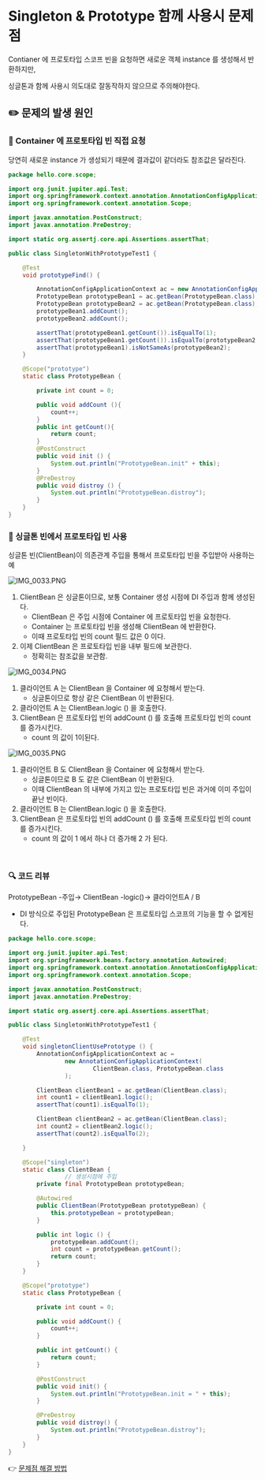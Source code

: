 # Singleton & Prototype 함께 사용시 문제점

Contianer 에 프로토타입 스코프 빈을 요청하면 새로운 객체 instance 를 생성해서 반환하지만,

싱글톤과 함께 사용시 의도대로 잘동작하지 않으므로 주의해야한다.

## ✏️ 문제의 발생 원인

### 📍 Container 에 프로토타입 빈 직접 요청

당연히 새로운 instance 가 생성되기 때문에 결과값이 같더라도 참조값은 달라진다.

```java
package hello.core.scope;

import org.junit.jupiter.api.Test;
import org.springframework.context.annotation.AnnotationConfigApplicationContext;
import org.springframework.context.annotation.Scope;

import javax.annotation.PostConstruct;
import javax.annotation.PreDestroy;

import static org.assertj.core.api.Assertions.assertThat;

public class SingletonWithPrototypeTest1 {

    @Test
    void prototypeFind() {

        AnnotationConfigApplicationContext ac = new AnnotationConfigApplicationContext(PrototypeBean.class);
        PrototypeBean prototypeBean1 = ac.getBean(PrototypeBean.class);
        PrototypeBean prototypeBean2 = ac.getBean(PrototypeBean.class);
        prototypeBean1.addCount();
        prototypeBean2.addCount();

        assertThat(prototypeBean1.getCount()).isEqualTo(1);
        assertThat(prototypeBean1.getCount()).isEqualTo(prototypeBean2.getCount());
        assertThat(prototypeBean1).isNotSameAs(prototypeBean2);
    }

    @Scope("prototype")
    static class PrototypeBean {

        private int count = 0;

        public void addCount (){
            count++;
        }
        public int getCount(){
            return count;
        }
        @PostConstruct
        public void init () {
            System.out.println("PrototypeBean.init" + this);
        }
        @PreDestroy
        public void distroy () {
            System.out.println("PrototypeBean.distroy");
        }
    }
}
```

### 📍 싱글톤 빈에서 프로토타입 빈 사용

싱글톤 빈(ClientBean)이 의존관계 주입을 통해서 프로토타입 빈을 주입받아 사용하는 예

![IMG_0033.PNG](Singleton%20&%20Prototype%20%E1%84%92%E1%85%A1%E1%86%B7%E1%84%81%E1%85%A6%20%E1%84%89%E1%85%A1%E1%84%8B%E1%85%AD%E1%86%BC%E1%84%89%E1%85%B5%20%E1%84%86%E1%85%AE%E1%86%AB%E1%84%8C%E1%85%A6%E1%84%8C%E1%85%A5%E1%86%B7%20c31a24511f4d4921a8ea4c3f98a49d7c/IMG_0033.png)

1. ClientBean 은 싱글톤이므로, 보통 Container 생성 시점에 DI 주입과 함께 생성된다.
    - ClientBean 은 주입 시점에 Container 에 프로토타입 빈을 요청한다.
    - Container 는 프로토타입 빈을 생성해 ClientBean 에 반환한다.
    - 이때 프로토타입 빈의 count 필드 값은 0 이다.
2. 이제 ClientBean 은 프로토타입 빈을 내부 필드에 보관한다.
    - 정확히는 참조값을 보관함.

![IMG_0034.PNG](Singleton%20&%20Prototype%20%E1%84%92%E1%85%A1%E1%86%B7%E1%84%81%E1%85%A6%20%E1%84%89%E1%85%A1%E1%84%8B%E1%85%AD%E1%86%BC%E1%84%89%E1%85%B5%20%E1%84%86%E1%85%AE%E1%86%AB%E1%84%8C%E1%85%A6%E1%84%8C%E1%85%A5%E1%86%B7%20c31a24511f4d4921a8ea4c3f98a49d7c/IMG_0034.png)

1. 클라이언트 A 는 ClientBean 을 Container 에 요청해서 받는다.
    - 싱글톤이므로 항상 같은 ClientBean 이 반환된다.
2. 클라이언트 A 는 ClientBean.logic () 을 호출한다.
3. ClientBean 은 프로토타입 빈의 addCount () 를 호출해 프로토타입 빈의 count 를 증가시킨다.
    - count 의 값이 1이된다.

![IMG_0035.PNG](Singleton%20&%20Prototype%20%E1%84%92%E1%85%A1%E1%86%B7%E1%84%81%E1%85%A6%20%E1%84%89%E1%85%A1%E1%84%8B%E1%85%AD%E1%86%BC%E1%84%89%E1%85%B5%20%E1%84%86%E1%85%AE%E1%86%AB%E1%84%8C%E1%85%A6%E1%84%8C%E1%85%A5%E1%86%B7%20c31a24511f4d4921a8ea4c3f98a49d7c/IMG_0035.png)

1. 클라이언트 B 도 ClientBean 을 Container 에 요청해서 받는다.
    - 싱글톤이므로 B 도 같은 ClientBean 이 반환된다.
    - 이때 ClientBean 의 내부에 가지고 있는 프로토타입 빈은 과거에 이미 주입이 끝난 빈이다.
2. 클라이언트 B 는 ClientBean.logic () 을 호출한다.
3. ClientBean 은 프로토타입 빈의 addCount () 를 호출해 프로토타입 빈의 count 를 증가시킨다.
    - count 의 값이 1 에서 하나 더 증가해 2 가 된다.

<br>

### 🔍 코드 리뷰

PrototypeBean -주입→ ClientBean -logic()→ 클라이언트A / B

- DI 방식으로 주입된 PrototypeBean 은 프로토타입 스코프의 기능을 할 수 없게된다.

```java
package hello.core.scope;

import org.junit.jupiter.api.Test;
import org.springframework.beans.factory.annotation.Autowired;
import org.springframework.context.annotation.AnnotationConfigApplicationContext;
import org.springframework.context.annotation.Scope;

import javax.annotation.PostConstruct;
import javax.annotation.PreDestroy;

import static org.assertj.core.api.Assertions.assertThat;

public class SingletonWithPrototypeTest1 {

    @Test
    void singletonClientUsePrototype () {
        AnnotationConfigApplicationContext ac =
                new AnnotationConfigApplicationContext(
                        ClientBean.class, PrototypeBean.class
                );

        ClientBean clientBean1 = ac.getBean(ClientBean.class);
        int count1 = clientBean1.logic();
        assertThat(count1).isEqualTo(1);

        ClientBean clientBean2 = ac.getBean(ClientBean.class);
        int count2 = clientBean2.logic();
        assertThat(count2).isEqualTo(2);

    }

    @Scope("singleton")
    static class ClientBean {
				// 생성시점에 주입
        private final PrototypeBean prototypeBean;

        @Autowired
        public ClientBean(PrototypeBean prototypeBean) {
            this.prototypeBean = prototypeBean;
        }

        public int logic () {
            prototypeBean.addCount();
            int count = prototypeBean.getCount();
            return count;
        }
    }

    @Scope("prototype")
    static class PrototypeBean {

        private int count = 0;

        public void addCount() {
            count++;
        }

        public int getCount() {
            return count;
        }

        @PostConstruct
        public void init() {
            System.out.println("PrototypeBean.init = " + this);
        }

        @PreDestroy
        public void distroy() {
            System.out.println("PrototypeBean.distroy");
        }
    }
}
```

👉 [문제점 해결 방법]()